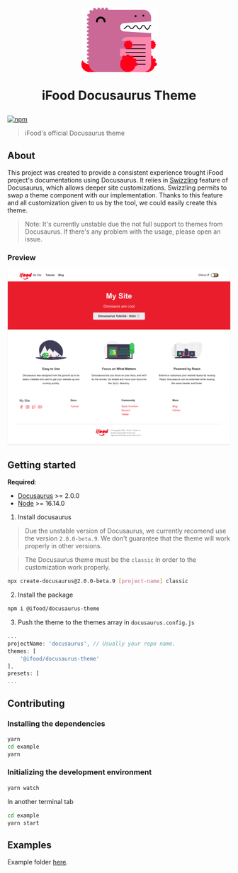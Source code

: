 <h1 align="center">
  <a href="https://github.com/ifood/ifood-docusaurus-theme"><img src="./docs/ifood_docusaurus.svg" alt="Docusaurus"></a>
  <p align="center">iFood Docusaurus Theme</p>
</h1>

[![npm](https://img.shields.io/npm/v/@ifood/docusaurus-theme)](https://www.npmjs.com/package/@ifood/docusaurus-theme)

> iFood's official Docusaurus theme

## About

This project was created to provide a consistent experience trought iFood project's documentations using Docusaurus. It relies in [Swizzling](https://docusaurus.io/docs/swizzling) feature of Docusaurus, which allows deeper site customizations. Swizzling permits to swap a theme component with our implementation. Thanks to this feature and all customization given to us by the tool, we could easily create this theme.

> Note: It's currently unstable due the not full support to themes from Docusaurus. If there's any problem with the usage, please open an issue. 

### Preview

<p align="center">
  <a href="#preview"><img src="./docs/introduction.png" alt="Docusaurus"></a>
</p>

## Getting started

**Required**:  

- [Docusaurus](https://docusaurus.io/docs) >= 2.0.0
- [Node](https://nodejs.org/en/download/) >= 16.14.0

1. Install docusaurus 

> Due the unstable version of Docusaurus, we currently recomend use the version `2.0.0-beta.9`. We don't guarantee that the theme will work properly in other versions.

> The Docusaurus theme must be the `classic` in order to the customization work properly.

```bash
npx create-docusaurus@2.0.0-beta.9 [project-name] classic
```

2. Install the package

```bash
npm i @ifood/docusaurus-theme
```

3. Push the theme to the themes array in `docusaurus.config.js`

```js
...
projectName: 'docusaurus', // Usually your repo name.
themes: [
    '@ifood/docusaurus-theme'
],
presets: [
...
```

## Contributing

### Installing the dependencies

```bash
yarn 
cd example
yarn
```

### Initializing the development environment

```bash
yarn watch
```

In another terminal tab

```bash
cd example
yarn start
```

## Examples

Example folder [here](./example/).
